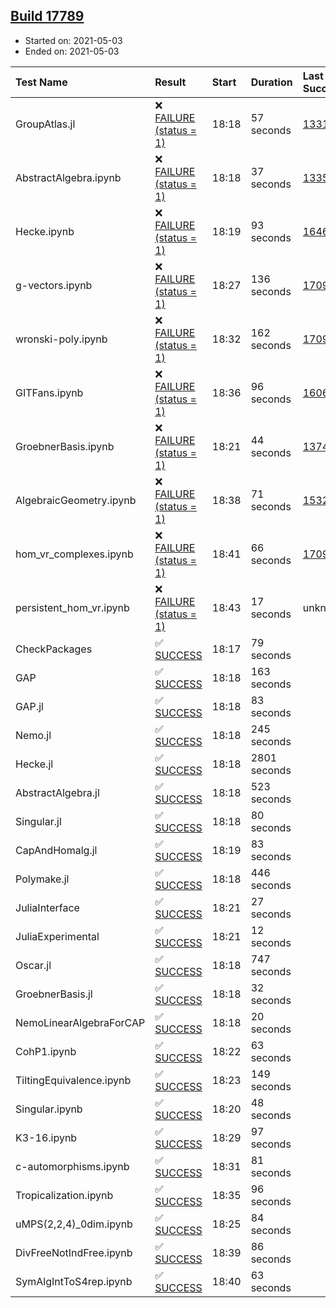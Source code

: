 ## [Build 17789](https://oscarci.mathematik.uni-kl.de/job/oscar/17789/)

* Started on: 2021-05-03
* Ended on: 2021-05-03

| Test Name    | Result | Start | Duration | Last Success | First Failure |
|:-------------|:-------|:------|:---------|:-------------|:--------------|
| GroupAtlas.jl | ❌ [FAILURE (status = 1)](https://oscarci.mathematik.uni-kl.de/job/oscar/17789/artifact/logs/build-17789/GroupAtlas.jl.log) | 18:18 | 57 seconds | [13311](https://oscarci.mathematik.uni-kl.de/job/oscar/13311/) | [13312](https://oscarci.mathematik.uni-kl.de/job/oscar/13312/) |
| AbstractAlgebra.ipynb | ❌ [FAILURE (status = 1)](https://oscarci.mathematik.uni-kl.de/job/oscar/17789/artifact/logs/build-17789/AbstractAlgebra.ipynb.log) | 18:18 | 37 seconds | [13355](https://oscarci.mathematik.uni-kl.de/job/oscar/13355/) | [13356](https://oscarci.mathematik.uni-kl.de/job/oscar/13356/) |
| Hecke.ipynb | ❌ [FAILURE (status = 1)](https://oscarci.mathematik.uni-kl.de/job/oscar/17789/artifact/logs/build-17789/Hecke.ipynb.log) | 18:19 | 93 seconds | [16463](https://oscarci.mathematik.uni-kl.de/job/oscar/16463/) | [16464](https://oscarci.mathematik.uni-kl.de/job/oscar/16464/) |
| g-vectors.ipynb | ❌ [FAILURE (status = 1)](https://oscarci.mathematik.uni-kl.de/job/oscar/17789/artifact/logs/build-17789/g-vectors.ipynb.log) | 18:27 | 136 seconds | [17099](https://oscarci.mathematik.uni-kl.de/job/oscar/17099/) | [17100](https://oscarci.mathematik.uni-kl.de/job/oscar/17100/) |
| wronski-poly.ipynb | ❌ [FAILURE (status = 1)](https://oscarci.mathematik.uni-kl.de/job/oscar/17789/artifact/logs/build-17789/wronski-poly.ipynb.log) | 18:32 | 162 seconds | [17098](https://oscarci.mathematik.uni-kl.de/job/oscar/17098/) | [17099](https://oscarci.mathematik.uni-kl.de/job/oscar/17099/) |
| GITFans.ipynb | ❌ [FAILURE (status = 1)](https://oscarci.mathematik.uni-kl.de/job/oscar/17789/artifact/logs/build-17789/GITFans.ipynb.log) | 18:36 | 96 seconds | [16068](https://oscarci.mathematik.uni-kl.de/job/oscar/16068/) | [16069](https://oscarci.mathematik.uni-kl.de/job/oscar/16069/) |
| GroebnerBasis.ipynb | ❌ [FAILURE (status = 1)](https://oscarci.mathematik.uni-kl.de/job/oscar/17789/artifact/logs/build-17789/GroebnerBasis.ipynb.log) | 18:21 | 44 seconds | [13748](https://oscarci.mathematik.uni-kl.de/job/oscar/13748/) | [13749](https://oscarci.mathematik.uni-kl.de/job/oscar/13749/) |
| AlgebraicGeometry.ipynb | ❌ [FAILURE (status = 1)](https://oscarci.mathematik.uni-kl.de/job/oscar/17789/artifact/logs/build-17789/AlgebraicGeometry.ipynb.log) | 18:38 | 71 seconds | [15322](https://oscarci.mathematik.uni-kl.de/job/oscar/15322/) | [15323](https://oscarci.mathematik.uni-kl.de/job/oscar/15323/) |
| hom_vr_complexes.ipynb | ❌ [FAILURE (status = 1)](https://oscarci.mathematik.uni-kl.de/job/oscar/17789/artifact/logs/build-17789/hom_vr_complexes.ipynb.log) | 18:41 | 66 seconds | [17099](https://oscarci.mathematik.uni-kl.de/job/oscar/17099/) | [17100](https://oscarci.mathematik.uni-kl.de/job/oscar/17100/) |
| persistent_hom_vr.ipynb | ❌ [FAILURE (status = 1)](https://oscarci.mathematik.uni-kl.de/job/oscar/17789/artifact/logs/build-17789/persistent_hom_vr.ipynb.log) | 18:43 | 17 seconds | unknown | unknown |
| CheckPackages | ✅ [SUCCESS](https://oscarci.mathematik.uni-kl.de/job/oscar/17789/artifact/logs/build-17789/CheckPackages.log) | 18:17 | 79 seconds |  |  |
| GAP | ✅ [SUCCESS](https://oscarci.mathematik.uni-kl.de/job/oscar/17789/artifact/logs/build-17789/GAP.log) | 18:18 | 163 seconds |  |  |
| GAP.jl | ✅ [SUCCESS](https://oscarci.mathematik.uni-kl.de/job/oscar/17789/artifact/logs/build-17789/GAP.jl.log) | 18:18 | 83 seconds |  |  |
| Nemo.jl | ✅ [SUCCESS](https://oscarci.mathematik.uni-kl.de/job/oscar/17789/artifact/logs/build-17789/Nemo.jl.log) | 18:18 | 245 seconds |  |  |
| Hecke.jl | ✅ [SUCCESS](https://oscarci.mathematik.uni-kl.de/job/oscar/17789/artifact/logs/build-17789/Hecke.jl.log) | 18:18 | 2801 seconds |  |  |
| AbstractAlgebra.jl | ✅ [SUCCESS](https://oscarci.mathematik.uni-kl.de/job/oscar/17789/artifact/logs/build-17789/AbstractAlgebra.jl.log) | 18:18 | 523 seconds |  |  |
| Singular.jl | ✅ [SUCCESS](https://oscarci.mathematik.uni-kl.de/job/oscar/17789/artifact/logs/build-17789/Singular.jl.log) | 18:18 | 80 seconds |  |  |
| CapAndHomalg.jl | ✅ [SUCCESS](https://oscarci.mathematik.uni-kl.de/job/oscar/17789/artifact/logs/build-17789/CapAndHomalg.jl.log) | 18:19 | 83 seconds |  |  |
| Polymake.jl | ✅ [SUCCESS](https://oscarci.mathematik.uni-kl.de/job/oscar/17789/artifact/logs/build-17789/Polymake.jl.log) | 18:18 | 446 seconds |  |  |
| JuliaInterface | ✅ [SUCCESS](https://oscarci.mathematik.uni-kl.de/job/oscar/17789/artifact/logs/build-17789/JuliaInterface.log) | 18:21 | 27 seconds |  |  |
| JuliaExperimental | ✅ [SUCCESS](https://oscarci.mathematik.uni-kl.de/job/oscar/17789/artifact/logs/build-17789/JuliaExperimental.log) | 18:21 | 12 seconds |  |  |
| Oscar.jl | ✅ [SUCCESS](https://oscarci.mathematik.uni-kl.de/job/oscar/17789/artifact/logs/build-17789/Oscar.jl.log) | 18:18 | 747 seconds |  |  |
| GroebnerBasis.jl | ✅ [SUCCESS](https://oscarci.mathematik.uni-kl.de/job/oscar/17789/artifact/logs/build-17789/GroebnerBasis.jl.log) | 18:18 | 32 seconds |  |  |
| NemoLinearAlgebraForCAP | ✅ [SUCCESS](https://oscarci.mathematik.uni-kl.de/job/oscar/17789/artifact/logs/build-17789/NemoLinearAlgebraForCAP.log) | 18:18 | 20 seconds |  |  |
| CohP1.ipynb | ✅ [SUCCESS](https://oscarci.mathematik.uni-kl.de/job/oscar/17789/artifact/logs/build-17789/CohP1.ipynb.log) | 18:22 | 63 seconds |  |  |
| TiltingEquivalence.ipynb | ✅ [SUCCESS](https://oscarci.mathematik.uni-kl.de/job/oscar/17789/artifact/logs/build-17789/TiltingEquivalence.ipynb.log) | 18:23 | 149 seconds |  |  |
| Singular.ipynb | ✅ [SUCCESS](https://oscarci.mathematik.uni-kl.de/job/oscar/17789/artifact/logs/build-17789/Singular.ipynb.log) | 18:20 | 48 seconds |  |  |
| K3-16.ipynb | ✅ [SUCCESS](https://oscarci.mathematik.uni-kl.de/job/oscar/17789/artifact/logs/build-17789/K3-16.ipynb.log) | 18:29 | 97 seconds |  |  |
| c-automorphisms.ipynb | ✅ [SUCCESS](https://oscarci.mathematik.uni-kl.de/job/oscar/17789/artifact/logs/build-17789/c-automorphisms.ipynb.log) | 18:31 | 81 seconds |  |  |
| Tropicalization.ipynb | ✅ [SUCCESS](https://oscarci.mathematik.uni-kl.de/job/oscar/17789/artifact/logs/build-17789/Tropicalization.ipynb.log) | 18:35 | 96 seconds |  |  |
| uMPS(2,2,4)_0dim.ipynb | ✅ [SUCCESS](https://oscarci.mathematik.uni-kl.de/job/oscar/17789/artifact/logs/build-17789/uMPS-2-2-4-_0dim.ipynb.log) | 18:25 | 84 seconds |  |  |
| DivFreeNotIndFree.ipynb | ✅ [SUCCESS](https://oscarci.mathematik.uni-kl.de/job/oscar/17789/artifact/logs/build-17789/DivFreeNotIndFree.ipynb.log) | 18:39 | 86 seconds |  |  |
| SymAlgIntToS4rep.ipynb | ✅ [SUCCESS](https://oscarci.mathematik.uni-kl.de/job/oscar/17789/artifact/logs/build-17789/SymAlgIntToS4rep.ipynb.log) | 18:40 | 63 seconds |  |  |
